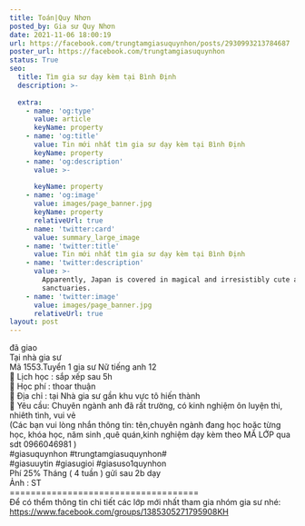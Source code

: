 ```yaml
---
title: Toán|Quy Nhơn
posted_by: Gia sư Quy Nhơn
date: 2021-11-06 18:00:19
url: https://facebook.com/trungtamgiasuquynhon/posts/2930993213784687
poster_url: https://facebook.com/trungtamgiasuquynhon
status: True
seo:
  title: Tìm gia sư dạy kèm tại Bình Định
  description: >-
    
  extra:
    - name: 'og:type'
      value: article
      keyName: property
    - name: 'og:title'
      value: Tin mới nhất tìm gia sư dạy kèm tại Bình Định
      keyName: property
    - name: 'og:description'
      value: >-
        
      keyName: property
    - name: 'og:image'
      value: images/page_banner.jpg
      keyName: property
      relativeUrl: true
    - name: 'twitter:card'
      value: summary_large_image
    - name: 'twitter:title'
      value: Tin mới nhất tìm gia sư dạy kèm tại Bình Định
    - name: 'twitter:description'
      value: >-
        Apparently, Japan is covered in magical and irresistibly cute animal
        sanctuaries.
    - name: 'twitter:image'
      value: images/page_banner.jpg
      relativeUrl: true
layout: post
---
```

đã giao<br>Tại nhà gia sư<br>Mã 1553.Tuyển 1 gia sư Nữ tiếng anh 12<br>🧐 Lịch học : sắp xếp sau 5h<br>🧐 Học phí : thoar thuận<br>🧐 Địa chỉ : tại Nhà gia sư gần khu vực tô hiến thành<br>🧐 Yêu cầu: Chuyên ngành anh đã rất trường, có kinh nghiệm ôn luyện thi, nhiêth tình, vui vẻ<br>(Các bạn vui lòng nhắn thông tin: tên,chuyên ngành đang học hoặc từng học, khóa học, năm sinh ,quê quán,kinh nghiệm dạy kèm theo MÃ LỚP qua sdt 0966046981 )<br>#giasuquynhon #trungtamgiasuquynhon#<br>#giasuuytin #giasugioi #giasuso1quynhon<br>Phí 25% Tháng ( 4 tuần ) gửi sau 2b dạy<br>Ảnh : ST<br>====================================<br>Để có thểm thông tin chi tiết các lớp mới nhất tham gia nhóm gia sư nhé: https://www.facebook.com/groups/1385305271795908KH
